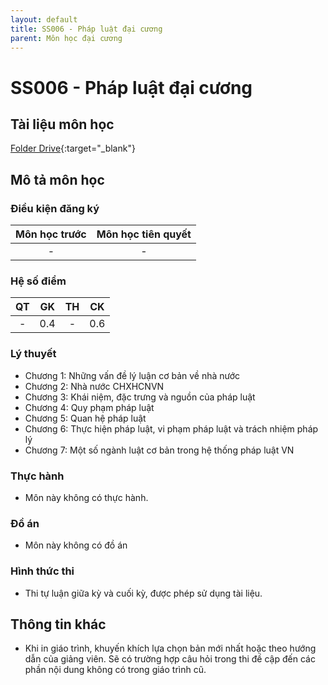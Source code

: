 ```yaml
---
layout: default
title: SS006 - Pháp luật đại cương
parent: Môn học đại cương
---
```


# SS006 - Pháp luật đại cương

## Tài liệu môn học

[Folder Drive](https://drive.google.com/drive/folders/1fZSDvPcInSH6Jl8rNt3ZSbb25cpUQHHk?usp=sharing){:target="_blank"}

## Mô tả môn học

### Điều kiện đăng ký

| Môn học trước| Môn học tiên quyết  |
|------|-----|
| <center> - </center>| <center>-</center>|

### Hệ số điểm

| QT   | GK  | TH  | CK  |
|------|-----|-----|-----|
| <center>-</center>| <center>0.4</center>| <center>-</center> | <center>0.6</center> |

### Lý thuyết

- Chương 1: Những vấn đề lý luận cơ bản về nhà nước
- Chương 2: Nhà nước CHXHCNVN
- Chương 3: Khái niệm, đặc trưng và nguồn của pháp luật
- Chương 4: Quy phạm pháp luật
- Chương 5: Quan hệ pháp luật
- Chương 6: Thực hiện pháp luật, vi phạm pháp luật và trách nhiệm pháp lý
- Chương 7: Một số ngành luật cơ bản trong hệ thống pháp luật VN

### Thực hành

- Môn này không có thực hành.

### Đồ án

- Môn này không có đồ án

### Hình thức thi

- Thi tự luận giữa kỳ và cuối kỳ, được phép sử dụng tài liệu.

## Thông tin khác

- Khi in giáo trình, khuyến khích lựa chọn bản mới nhất hoặc theo hướng dẫn của giảng viên. Sẽ có trường hợp câu hỏi trong thi đề cập đến các phần nội dung không có trong giáo trình cũ.